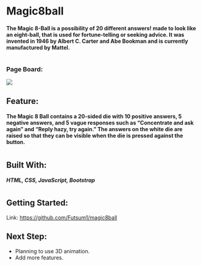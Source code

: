 # Magic8ball  
#### The Magic 8-Ball is a possibility of 20 different answers! made to look like an eight-ball, that is used for fortune-telling or seeking advice. It was invented in 1946 by Albert C. Carter and Abe Bookman and is currently manufactured by Mattel.
#
### Page Board: 
<img src="https://i.imgur.com/ob0iA3k.png"/> 

## Feature:
####  The Magic 8 Ball contains a 20-sided die with 10 positive answers, 5 negative answers, and 5 vague responses such as “Concentrate and ask again” and “Reply hazy, try again.” The answers on the white die are raised so that they can be visible when the die is pressed against the button.
#
## Built With: 
##### HTML, CSS, JavaScript, Bootstrap  
#
## Getting Started:
Link: https://github.com/Futsum1/magic8ball
## Next Step:
 * Planning to use 3D animation.
 * Add more features.
 #
 
